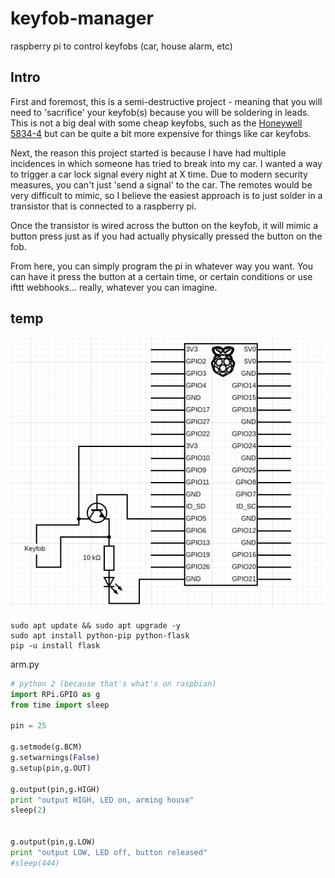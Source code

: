 # keyfob-manager
raspberry pi to control keyfobs (car, house alarm, etc)

## Intro
First and foremost, this is a semi-destructive project - meaning that you will need to 'sacrifice' your keyfob(s) because you will be soldering in leads. This is not a big deal with some cheap keyfobs, such as the [Honeywell 5834-4](https://www.amazon.com/dp/B00SZ304ZK/?coliid=IP6QMZRKBK948) but can be quite a bit more expensive for things like car keyfobs.

Next, the reason this project started is because I have had multiple incidences in which someone has tried to break into my car. I wanted a way to trigger a car lock signal every night at X time. Due to modern security measures, you can't just 'send a signal' to the car. The remotes would be very difficult to mimic, so I believe the easiest approach is to just solder in a transistor that is connected to a raspberry pi.

Once the transistor is wired across the button on the keyfob, it will mimic a button press just as if you had actually physically pressed the button on the fob.

From here, you can simply program the pi in whatever way you want. You can have it press the button at a certain time, or certain conditions or use ifttt webhooks... really, whatever you can imagine.

## temp

![Alt text](layout.png)

```
sudo apt update && sudo apt upgrade -y
sudo apt install python-pip python-flask
pip -u install flask
```


arm.py
``` python
# python 2 (because that's what's on raspbian)
import RPi.GPIO as g
from time import sleep

pin = 25

g.setmode(g.BCM)
g.setwarnings(False)
g.setup(pin,g.OUT)

g.output(pin,g.HIGH)
print "output HIGH, LED on, arming house"
sleep(2)


g.output(pin,g.LOW)
print "output LOW, LED off, button released"
#sleep(444)

```
